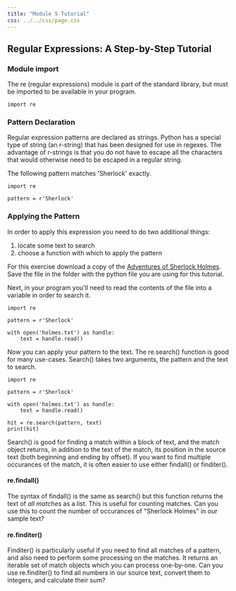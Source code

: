 ```yaml
---
title: "Module 5 Tutorial"
css: ../../css/page.css
---
```


## Regular Expressions: A Step-by-Step Tutorial

### Module import

The re (regular expressions) module is part of the standard library, but must be imported to be available in your program.

``` {.python .numberLines}
import re
```

### Pattern Declaration

Regular expression patterns are declared as strings.  Python has a special type of string (an r-string) that has been designed for use in regexes.  The advantage of r-strings is that you do not have to escape all the characters that would otherwise need to be escaped in a regular string.

The following pattern matches 'Sherlock' exactly.

``` {.python .numberLines}
import re

pattern = r'Sherlock'
```

### Applying the Pattern

In order to apply this expression you need to do two additional things:

1. locate some text to search
2. choose a function with which to apply the pattern

For this exercise download a copy of the [Adventures of Sherlock Holmes](holmes.txt). Save the file in the folder with the python file you are using for this tutorial.

Next, in your program you'll need to read the contents of the file into a variable in order to search it.

``` {.python .numberLines}
import re

pattern = r'Sherlock'

with open('holmes.txt') as handle:
    text = handle.read()
```

Now you can apply your pattern to the text. The re.search() function is good for many use-cases. Search() takes two arguments, the pattern and the text to search.

``` {.python .numberLines}
import re

pattern = r'Sherlock'

with open('holmes.txt') as handle:
    text = handle.read() 

hit = re.search(pattern, text)
print(hit)
```

Search() is good for finding a match within a block of text, and the match object returns, in addition to the text of the match, its position in the source text (both beginning and ending by offset).  If you want to find multiple occurances of the match, it is often easier to use either findall() or finditer().

#### re.findall()

The syntax of findall() is the same as search() but this function returns the text of *all matches* as a list.  This is useful for counting matches. Can you use this to count the number of occurances of "Sherlock Holmes" in our sample text?

#### re.finditer()

Finditer() is particularly useful if you need to find all matches of a pattern, and also need to perform some processing on the matches. It returns an iterable set of match objects which you can process one-by-one.  Can you use re.finditer() to find all numbers in our source text, convert them to integers, and calculate their sum?
